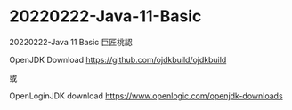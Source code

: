# 20220222-Java-11-Basic 
20220222-Java 11 Basic 巨匠桃認

OpenJDK Download
https://github.com/ojdkbuild/ojdkbuild

或

OpenLoginJDK download
https://www.openlogic.com/openjdk-downloads
